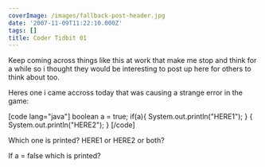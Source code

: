 ```yaml
---
coverImage: /images/fallback-post-header.jpg
date: '2007-11-09T11:22:10.000Z'
tags: []
title: Coder Tidbit 01
---
```


Keep coming across things like this at work that make me stop and think for a while so i thought they would be interesting to post up here for others to think about too.

<!-- more -->

Heres one i came accross today that was causing a strange error in the game:

[code lang="java"]
boolean a = true;
if(a){ System.out.println("HERE1"); } { System.out.println("HERE2"); }
[/code]

Which one is printed? HERE1 or HERE2 or both?

If a = false which is printed?
